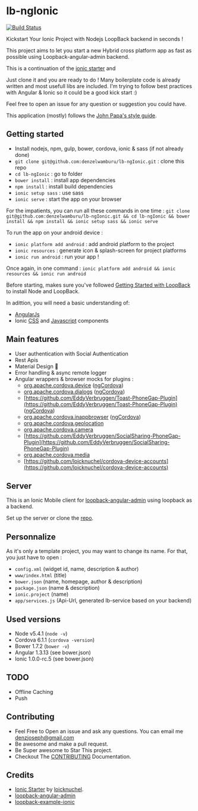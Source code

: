 # lb-ngIonic
[![Build Status](https://travis-ci.org/denzelwamburu/lb-ngIonic.svg?branch=master)](https://travis-ci.org/denzelwamburu/lb-ngIonic)

Kickstart Your Ionic Project with Nodejs LoopBack backend in seconds !

This project aims to let you start a new Hybrid cross platform app as fast as possible using Loopback-angular-admin backend.

This is a continuation of the [ionic starter](https://github.com/loicknuchel/ionic-starter) and

Just clone it and you are ready to do ! Many boilerplate code is already written and most usefull libs are included. I'm trying to follow best practices with Angular & Ionic so it could be a good kick start :)

Feel free to open an issue for any question or suggestion you could have.

This application (mostly) follows the [John Papa's style guide](https://github.com/johnpapa/angular-styleguide).

## Getting started

- Install nodejs, npm, gulp, bower, cordova, ionic & sass (if not already done)
- `git clone git@github.com:denzelwamburu/lb-ngIonic.git` : clone this repo
- `cd lb-ngIonic` : go to folder
- `bower install` : install app dependencies
- `npm install` : install build dependencies
- `ionic setup sass` : use sass
- `ionic serve` : start the app on your browser

For the impatients, you can run all these commands in one time : `git clone git@github.com:denzelwamburu/lb-ngIonic.git && cd lb-ngIonic && bower install && npm install && ionic setup sass && ionic serve`

To run the app on your android device :

- `ionic platform add android` : add android platform to the project
- `ionic resources` : generate icon & splash-screen for project platforms
- `ionic run android` : run your app !

Once again, in one command : `ionic platform add android && ionic resources && ionic run android`

Before starting, makes sure you've followed [Getting Started with LoopBack](http://docs.strongloop.com/display/LB/Getting+started+with+LoopBack) to install Node and LoopBack.

In adittion, you will need a basic understanding of:
 - [AngularJs](https://angularjs.org/)
 - Ionic [CSS](http://ionicframework.com/docs/components/) and [Javascript](http://ionicframework.com/docs/api/) components  

## Main features

- User authentication with Social Authentication
- Rest Apis
- Material Design :tada:
- Error handling & async remote logger
- Angular wrappers & browser mocks for plugins :
    - [org.apache.cordova.device](https://github.com/apache/cordova-plugin-device) ([ngCordova](http://ngcordova.com/docs/plugins/device/))
    - [org.apache.cordova.dialogs](https://github.com/apache/cordova-plugin-dialogs) ([ngCordova](http://ngcordova.com/docs/plugins/dialogs/))
    - [https://github.com/EddyVerbruggen/Toast-PhoneGap-Plugin](https://github.com/EddyVerbruggen/Toast-PhoneGap-Plugin) ([ngCordova](http://ngcordova.com/docs/plugins/toast/))
    - [org.apache.cordova.inappbrowser](https://github.com/apache/cordova-plugin-inappbrowser) ([ngCordova](http://ngcordova.com/docs/plugins/inAppBrowser/))
    - [org.apache.cordova.geolocation](https://github.com/apache/cordova-plugin-geolocation)
    - [org.apache.cordova.camera](https://github.com/apache/cordova-plugin-camera)
    - [https://github.com/EddyVerbruggen/SocialSharing-PhoneGap-Plugin](https://github.com/EddyVerbruggen/SocialSharing-PhoneGap-Plugin)
    - [org.apache.cordova.media](https://github.com/apache/cordova-plugin-media)
    - [https://github.com/loicknuchel/cordova-device-accounts](https://github.com/loicknuchel/cordova-device-accounts)

## Server
This is an Ionic Mobile client for [loopback-angular-admin](https://github.com/beeman/loopback-angular-admin) using loopback as a backend.

Set up the server or clone the [repo](https://github.com/beeman/loopback-angular-admin).

## Personnalize

As it's only a template project, you may want to change its name. For that, you just have to open :

- `config.xml` (widget id, name, description & author)
- `www/index.html` (title)
- `bower.json` (name, homepage, author & description)
- `package.json` (name & description)
- `ionic.project` (name)
-  `app/services.js` (Api-Url, generated lb-service based on your backend)

## Used versions

- Node v5.4.1 (`node -v`)
- Cordova 6.1.1 (`cordova -version`)
- Bower 1.7.2 (`bower -v`)
- Angular 1.3.13 (see bower.json)
- Ionic 1.0.0-rc.5 (see bower.json)

## TODO

- Offline Caching
- Push

## Contributing
- Feel Free to Open an issue and ask any questions. You can email me denzjoseph@gmail.com
- Be awesome and make a pull request.
- Be Super awesome to Star This project.
- Checkout The [CONTRIBUTING](https://github.com/denzelwamburu/lb-ngIonic/blob/master/CONTRIBUTING.md) Documentation.

## Credits

- [Ionic Starter](https://github.com/loicknuchel/ionic-starter) by [loicknuchel](https://github.com/loicknuchel).
- [loopback-angular-admin](https://github.com/beeman/loopback-angular-admin)
- [loopback-example-ionic](https://github.com/belibasakis/loopback-example-ionic)

